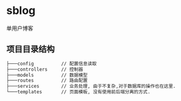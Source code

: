 # sblog
单用户博客


## 项目目录结构
``` bash
├───config			// 配置信息读取
├───controllers		// 控制器
├───models			// 数据模型
├───routes			// 路由配置
├───services		// 业务处理, 由于不复杂,对于数据库的操作也在这里.
└───templates		// 页面模板, 没有使用前后端分离的方式. 
```